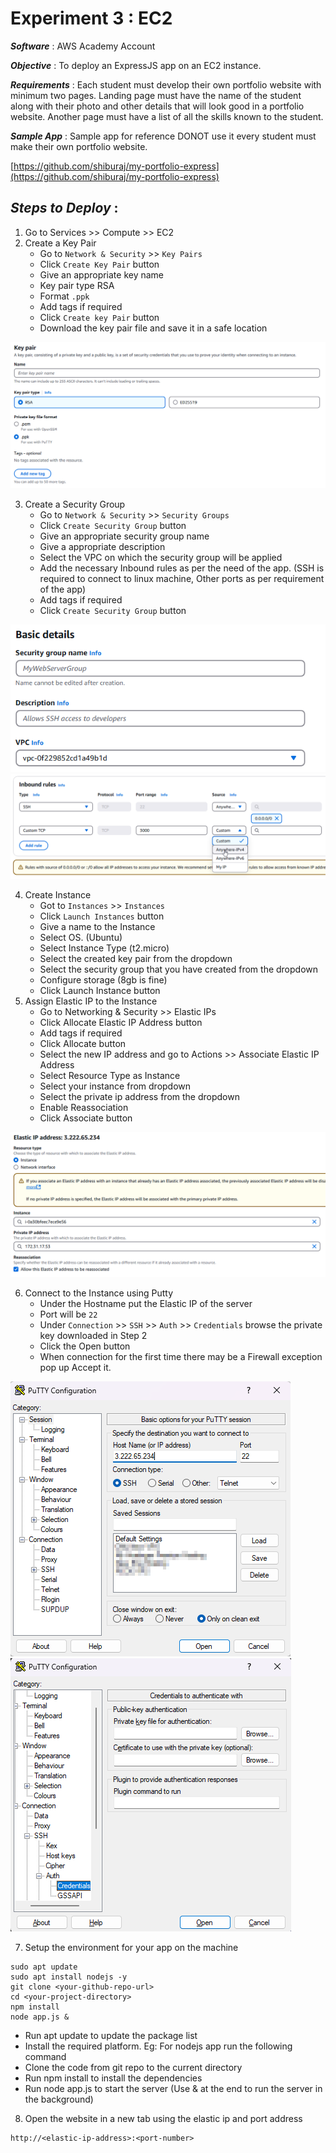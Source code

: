 # Experiment 3 : EC2

***Software*** : AWS Academy Account

***Objective*** : To deploy an ExpressJS app on an EC2 instance. 

***Requirements*** : Each student must develop their own portfolio website with minimum two pages. Landing page must have the name of the student along with their photo and other details that will look good in a portfolio website. Another page must have a list of all the skills known to the student.

***Sample App*** : Sample app for reference DONOT use it every student must make their own portfolio website.

[https://github.com/shiburaj/my-portfolio-express](https://github.com/shiburaj/my-portfolio-express)

## ***Steps to Deploy*** :
1. Go to Services >> Compute >> EC2
2. Create a Key Pair
   - Go to `Network & Security` >> `Key Pairs`
   - Click `Create Key Pair` button
   - Give an appropriate key name
   - Key pair type RSA
   - Format `.ppk`
   - Add tags if required
   - Click `Create key Pair` button
   - Download the key pair file and save it in a safe location
   
![KeyPair](img/keypair.png)

3. Create a Security Group
   - Go to `Network & Security` >> `Security Groups`
   - Click `Create Security Group` button
   - Give an appropriate security group name
   - Give a appropriate description
   - Select the VPC on which the security group will be applied
   - Add the necessary Inbound rules as per the need of the app. (SSH is required to connect to linux machine, Other ports as per requirement of the app)
   - Add tags if required
   - Click `Create Security Group` button

![KeyPair](img/sg1.png)
![KeyPair](img/sg2.png)

4. Create Instance
   - Got to `Instances` >> `Instances`
   - Click `Launch Instances` button
   - Give a name to the Instance
   - Select OS. (Ubuntu)
   - Select Instance Type (t2.micro)
   - Select the created key pair from the dropdown
   - Select the security group that you have created from the dropdown 
   - Configure storage (8gb is fine)
   - Click Launch Instance button 
5. Assign Elastic IP to the Instance
   - Go to Networking & Security >> Elastic IPs
   - Click Allocate Elastic IP Address button
   - Add tags if required
   - Click Allocate button
   - Select the new IP address and go to Actions >> Associate Elastic IP Address
   - Select Resource Type as Instance
   -   Select your instance from dropdown
   -   Select the private ip address from the dropdown
   -   Enable Reassociation
   -   Click Associate button

![KeyPair](img/instance1.png)

6. Connect to the Instance using Putty
   -  Under the Hostname put the Elastic IP of the server
   -  Port will be `22`
   -  Under `Connection` >> `SSH` >> `Auth` >> `Credentials` browse the private key downloaded in Step 2
   -  Click the Open button
   -  When connection for the first time there may be a Firewall exception pop up Accept it.

![KeyPair](img/puty1.png)
![KeyPair](img/puty2.png)

7. Setup the environment for your app on the machine
  ```
  sudo apt update
  sudo apt install nodejs -y
  git clone <your-github-repo-url>
  cd <your-project-directory>
  npm install
  node app.js &
  ```
   - Run apt update to update the package list
   - Install the required platform. Eg: For nodejs app run the following command
   - Clone the code from git repo to the current directory
   - Run npm install to install the dependencies
   - Run node app.js to start the server (Use & at the end to run the server in the background)
8. Open the website in a new tab using the elastic ip and port address 
```
http://<elastic-ip-address>:<port-number>
```